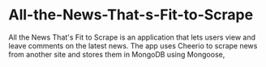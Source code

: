 # All-the-News-That-s-Fit-to-Scrape
All the News That's Fit to Scrape is an application that lets users view and leave comments on the latest news. The app uses Cheerio to scrape news from another site and stores them in MongoDB using Mongoose,
